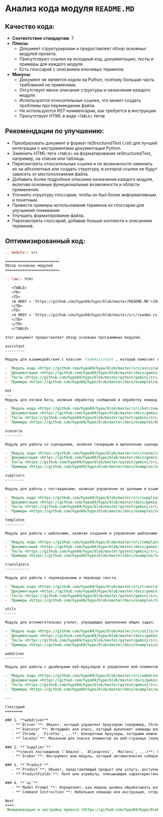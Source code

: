 # Анализ кода модуля `README.MD`

## Качество кода:

- **Соответствие стандартам**: 7
- **Плюсы**:
    - Документ структурирован и предоставляет обзор основных модулей проекта.
    - Присутствуют ссылки на исходный код, документацию, тесты и примеры для каждого модуля.
    - Есть глоссарий с описанием ключевых терминов.
- **Минусы**:
    - Документ не является кодом на Python, поэтому большая часть требований не применима.
    - Отсутствует явное описание структуры и назначения каждого модуля.
    - Используются относительные ссылки, что может создать проблемы при перемещении файла.
    - Не используются RST-комментарии, как требуется в инструкции.
    - Присутствует HTML в виде `<TABLE>` тегов

## Рекомендации по улучшению:

- Преобразовать документ в формат reStructuredText (.rst) для лучшей интеграции с инструментами документации Python.
- Заменить HTML-теги `<TABLE>` на форматирование reStructuredText, например, на списки или таблицы.
- Пересмотреть относительные ссылки и по возможности заменить их на абсолютные или создать структуру, в которой ссылки не будут зависеть от местоположения файла.
- Добавить более подробное описание назначения каждого модуля, включая основные функциональные возможности и области применения.
- Уточнить структуру глоссария, чтобы он был более информативным и понятным.
- Привести примеры использования терминов из глоссария для улучшения понимания.
- Улучшить форматирование файла.
- Пересмотреть глоссарий, добавив больше контекста к описаниям терминов.

## Оптимизированный код:
```rst
.. module:: src

=========================
Обзор основных модулей
=========================

.. raw:: html

   <TABLE>
   <TR>
   <TD>
   <A HREF = 'https://github.com/hypo69/hypo/blob/master/README.MD'>[Root ↑]</A>
   </TD>
   <TD>
   <A HREF = 'https://github.com/hypo69/hypo/blob/master/src/readme.ru.md'>Русский</A>
   </TD>
   </TR>
   </TABLE>

Этот документ предоставляет обзор основных программных модулей.

assistant
---------

Модуль для взаимодействия с классом `CodeAssistant`, который помогает в обработке задач, связанных с кодом.

- `Модуль кода <https://github.com/hypo69/hypo/blob/master/src/assistant/readme.en.md>`_ - Исходный код для модуля `assistant`.
- `Документация <https://github.com/hypo69/hypo/blob/master/docs/gemini/en/doc/src/assistant/readme.en.md>`_ - Документация для модуля `assistant`.
- `Тесты <https://github.com/hypo69/hypo/blob/master/pytest/gemini/src/assistant>`_ - Тесты для модуля `assistant`.
- `Примеры <https://github.com/hypo69/hypo/blob/master/docs/examples/assistant>`_ - Примеры использования модуля `assistant`.

bot
---
Модуль для логики бота, включая обработку сообщений и обработку команд бота.

- `Модуль кода <https://github.com/hypo69/hypo/blob/master/src/bot/readme.en.md>`_ - Исходный код для модуля `bot`.
- `Документация <https://github.com/hypo69/hypo/blob/master/docs/gemini/en/doc/src/bot/readme.en.md>`_ - Документация для модуля `bot`.
- `Тесты <https://github.com/hypo69/hypo/blob/master/pytest/gemini/src/bot>`_ - Тесты для модуля `bot`.
- `Примеры <https://github.com/hypo69/hypo/blob/master/docs/examples/bot>`_ - Примеры использования модуля `bot`.

scenario
--------

Модуль для работы со сценариями, включая генерацию и выполнение сценариев.

- `Модуль кода <https://github.com/hypo69/hypo/blob/master/src/scenario/readme.en.md>`_ - Исходный код для модуля `scenario`.
- `Документация <https://github.com/hypo69/hypo/blob/master/docs/gemini/en/doc/src/scenario/readme.en.md>`_ - Документация для модуля `scenario`.
- `Тесты <https://github.com/hypo69/hypo/blob/master/pytest/gemini/src/scenario>`_ - Тесты для модуля `scenario`.
- `Примеры <https://github.com/hypo69/hypo/blob/master/docs/examples/scenario>`_ - Примеры использования модуля `scenario`.

suppliers
---------

Модуль для работы с поставщиками, включая управление их данными и взаимоотношениями.

- `Модуль кода <https://github.com/hypo69/hypo/blob/master/src/suppliers/readme.en.md>`_ - Исходный код для модуля `suppliers`.
- `Документация <https://github.com/hypo69/hypo/blob/master/docs/gemini/en/doc/src/suppliers/readme.en.md>`_ - Документация для модуля `suppliers`.
- `Тесты <https://github.com/hypo69/hypo/blob/master/pytest/gemini/src/suppliers>`_ - Тесты для модуля `suppliers`.
- `Примеры <https://github.com/hypo69/hypo/blob/master/docs/examples/suppliers>`_ - Примеры использования модуля `suppliers`.

templates
---------

Модуль для работы с шаблонами, включая создание и управление шаблонами для различных целей.

- `Модуль кода <https://github.com/hypo69/hypo/blob/master/src/templates/readme.en.md>`_ - Исходный код для модуля `templates`.
- `Документация <https://github.com/hypo69/hypo/blob/master/docs/gemini/en/doc/src/templates/readme.en.md>`_ - Документация для модуля `templates`.
- `Тесты <https://github.com/hypo69/hypo/blob/master/pytest/gemini/src/templates>`_ - Тесты для модуля `templates`.
- `Примеры <https://github.com/hypo69/hypo/blob/master/docs/examples/templates>`_ - Примеры использования модуля `templates`.

translators
-----------

Модуль для работы с переводчиками и перевода текста.

- `Модуль кода <https://github.com/hypo69/hypo/blob/master/src/translators/readme.en.md>`_ - Исходный код для модуля `translators`.
- `Документация <https://github.com/hypo69/hypo/blob/master/docs/gemini/en/doc/src/translators/readme.en.md>`_ - Документация для модуля `translators`.
- `Тесты <https://github.com/hypo69/hypo/blob/master/pytest/gemini/src/translators>`_ - Тесты для модуля `translators`.
- `Примеры <https://github.com/hypo69/hypo/blob/master/docs/examples/translators>`_ - Примеры использования модуля `translators`.

utils
-----

Модуль для вспомогательных утилит, упрощающих выполнение общих задач.

- `Модуль кода <https://github.com/hypo69/hypo/blob/master/src/utils/readme.en.md>`_ - Исходный код для модуля `utils`.
- `Документация <https://github.com/hypo69/hypo/blob/master/docs/gemini/en/doc/src/utils/readme.en.md>`_ - Документация для модуля `utils`.
- `Тесты <https://github.com/hypo69/hypo/blob/master/pytest/gemini/src/utils>`_ - Тесты для модуля `utils`.
- `Примеры <https://github.com/hypo69/hypo/blob/master/docs/examples/utils>`_ - Примеры использования модуля `utils`.

webdriver
---------

Модуль для работы с драйверами веб-браузеров и управления веб-элементами.

- `Модуль кода <https://github.com/hypo69/hypo/blob/master/src/webdriver/readme.en.md>`_ - Исходный код для модуля `webdriver`.
- `Документация <https://github.com/hypo69/hypo/blob/master/docs/gemini/en/doc/src/webdriver/readme.en.md>`_ - Документация для модуля `webdriver`.
- `Тесты <https://github.com/hypo69/hypo/blob/master/pytest/gemini/src/webdriver>`_ - Тесты для модуля `webdriver`.
- `Примеры <https://github.com/hypo69/hypo/blob/master/docs/examples/webdriver>`_ - Примеры использования модуля `webdriver`.

---

Глоссарий
========

### 1. **webdriver**
   - **`Driver`**: Объект, который управляет браузером (например, Chrome, Firefox) и выполняет действия, такие как навигация по веб-страницам, заполнение форм и т.д.
   - **`Executor`**: Интерфейс или класс, который выполняет команды или скрипты в контексте веб-драйвера.
   - **`Chrome`, `Firefox`, ...**: Конкретные браузеры, которыми можно управлять с помощью веб-драйвера.
   - **`locator`**: Механизм для поиска элементов на веб-странице (например, по ID, CSS-селектору, XPath).

### 2. **`Supplier`**
   - **список поставщиков (`Amazon`, `Aliexpress`, `Morlevi`, ...)**: Список компаний или платформ, предоставляющих товары или услуги.
   - **`Graber`**: Инструмент или модуль, который автоматически собирает данные с веб-сайтов поставщиков (например, цены, наличие товаров).

### 3. **`Product`**
   - **`Product`**: Объект, представляющий продукт или услугу, доступные на различных платформах.
   - **`ProductFields`**: Поля или атрибуты, описывающие характеристики продукта (например, имя, цена, описание, изображения).

### 4. **`ai`**
   - **`Model Prompt`**: Определяет, как модель должна обрабатывать входящую информацию и возвращать ответ. Устанавливается при инициализации модели.
   - **`Command Instruction`**: Небольшая команда или инструкция, отправляемая с каждым запросом.

Next
====
`Инициализация и настройка проекта <https://github.com/hypo69/hypo/blob/master/src/credentials.md>`_
```